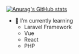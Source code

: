 [![Anurag's GitHub stats](https://github-readme-stats.vercel.app/api?username=mxmarve&theme=synthwave&show_icons=true)](https://github.com/anuraghazra/github-readme-stats)
- 🌱 I’m currently learning
   - Laravel Framework
   - Vue
   - React
   - PHP

